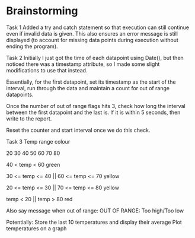 # Brainstorming

Task 1
Added a try and catch statement so that execution can still continue even if invalid data is given. This also ensures an error message is still displayed (to account for missing data points during execution without ending the program).

Task 2
Initially I just got the time of each datapoint using Date(), but then noticed there was a timestamp attribute, so I made some slight modifications to use that instead.

Essentially, for the first datapoint, set its timestamp as the start of the interval, run through the data and maintain a count for out of range datapoints.

Once the number of out of range flags hits 3, check how long the interval between the first datapoint and the last is. If it is within 5 seconds, then write to the report.

Reset the counter and start interval once we do this check.

Task 3
Temp range colour

20 30 40 50 60 70 80

40 < temp < 60 green

30 <= temp <= 40 || 60 <= temp <= 70 yellow

20 <= temp <= 30 || 70 <= temp <= 80 yellow

temp < 20 || temp > 80 red

Also say message when out of range:
OUT OF RANGE: Too high/Too low

Potentially:
Store the last 10 temperatures and display their average
Plot temperatures on a graph
